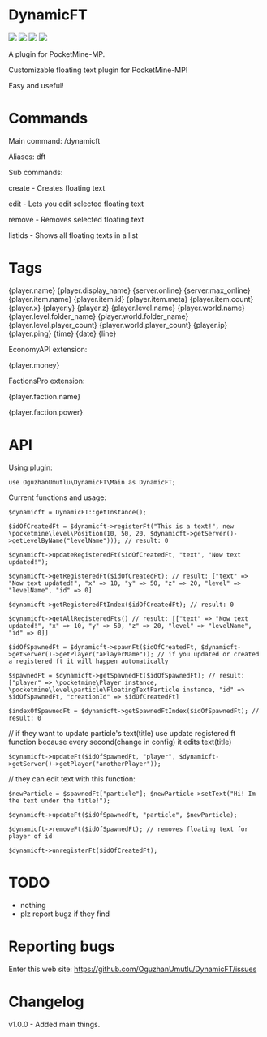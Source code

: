 # DynamicFT
[![](https://poggit.pmmp.io/shield.state/DynamicFT)](https://poggit.pmmp.io/p/DynamicFT)
[![](https://poggit.pmmp.io/shield.api/DynamicFT)](https://poggit.pmmp.io/p/DynamicFT)
[![](https://poggit.pmmp.io/shield.dl.total/DynamicFT)](https://poggit.pmmp.io/p/DynamicFT)
[![](https://poggit.pmmp.io/shield.dl/DynamicFT)](https://poggit.pmmp.io/p/DynamicFT)

A plugin for PocketMine-MP.

Customizable floating text plugin for PocketMine-MP!

Easy and useful!

# Commands
Main command: /dynamicft

Aliases: dft

Sub commands:

create - Creates floating text

edit - Lets you edit selected floating text

remove - Removes selected floating text

listids - Shows all floating texts in a list

# Tags

{player.name}
{player.display_name}
{server.online}
{server.max_online}
{player.item.name}
{player.item.id}
{player.item.meta}
{player.item.count}
{player.x}
{player.y}
{player.z}
{player.level.name}
{player.world.name}
{player.level.folder_name}
{player.world.folder_name}
{player.level.player_count}
{player.world.player_count}
{player.ip}
{player.ping}
{time}
{date}
{line}

EconomyAPI extension:

{player.money}

FactionsPro extension:

{player.faction.name}

{player.faction.power}

# API

Using plugin:

`use OguzhanUmutlu\DynamicFT\Main as DynamicFT;`

Current functions and usage:

`$dynamicft = DynamicFT::getInstance();`

`$idOfCreatedFt = $dynamicft->registerFt("This is a text!", new \pocketmine\level\Position(10, 50, 20, $dynamicft->getServer()->getLevelByName("levelName"))); // result: 0`

`$dynamicft->updateRegisteredFt($idOfCreatedFt, "text", "Now text updated!");`

`$dynamicft->getRegisteredFt($idOfCreatedFt); // result: ["text" => "Now text updated!", "x" => 10, "y" => 50, "z" => 20, "level" => "levelName", "id" => 0]`

`$dynamicft->getRegisteredFtIndex($idOfCreatedFt); // result: 0`

`$dynamicft->getAllRegisteredFts() // result: [["text" => "Now text updated!", "x" => 10, "y" => 50, "z" => 20, "level" => "levelName", "id" => 0]]`

`$idOfSpawnedFt = $dynamicft->spawnFt($idOfCreatedFt, $dynamicft->getServer()->getPlayer("aPlayerName")); // if you updated or created a registered ft it will happen automatically`

`$spawnedFt = $dynamicft->getSpawnedFt($idOfSpawnedFt); // result: ["player" => \pocketmine\Player instance, \pocketmine\level\particle\FloatingTextParticle instance, "id" => $idOfSpawnedFt, "creationId" => $idOfCreatedFt]`

`$indexOfSpawnedFt = $dynamicft->getSpawnedFtIndex($idOfSpawnedFt); // result: 0`

// if they want to update particle's text(title) use update registered ft function because every second(change in config) it edits text(title)

`$dynamicft->updateFt($idOfSpawnedFt, "player", $dynamicft->getServer()->getPlayer("anotherPlayer"));`

// they can edit text with this function:

`$newParticle = $spawnedFt["particle"];
$newParticle->setText("Hi! Im the text under the title!");`

`$dynamicft->updateFt($idOfSpawnedFt, "particle", $newParticle);`

`$dynamicft->removeFt($idOfSpawnedFt); // removes floating text for player of id`

`$dynamicft->unregisterFt($idOfCreatedFt);`

# TODO

- nothing
- plz report bugz if they find

# Reporting bugs

Enter this web site: https://github.com/OguzhanUmutlu/DynamicFT/issues

# Changelog

v1.0.0 - Added main things.
